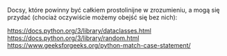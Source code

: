 Docsy, które powinny być całkiem prostolinijne w zrozumieniu, a mogą się przydać (chociaż oczywiście możemy obejść się bez nich):

https://docs.python.org/3/library/dataclasses.html
https://docs.python.org/3/library/random.html
https://www.geeksforgeeks.org/python-match-case-statement/
